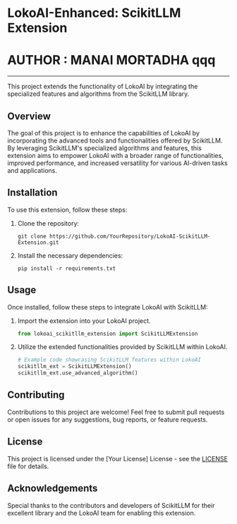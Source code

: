 # LokoAI-Enhanced: ScikitLLM Extension

# AUTHOR : MANAI MORTADHA qqq
------------------------------------------------------------------------------------------------------------------------------------------------------------------------------
This project extends the functionality of LokoAI by integrating the specialized features and algorithms from the ScikitLLM library.

## Overview

The goal of this project is to enhance the capabilities of LokoAI by incorporating the advanced tools and functionalities offered by ScikitLLM. By leveraging ScikitLLM's specialized algorithms and features, this extension aims to empower LokoAI with a broader range of functionalities, improved performance, and increased versatility for various AI-driven tasks and applications.

## Installation

To use this extension, follow these steps:

1. Clone the repository:
   ```
   git clone https://github.com/YourRepository/LokoAI-ScikitLLM-Extension.git
   ```

2. Install the necessary dependencies:
   ```
   pip install -r requirements.txt
   ```

## Usage

Once installed, follow these steps to integrate LokoAI with ScikitLLM:

1. Import the extension into your LokoAI project.
   ```python
   from lokoai_scikitllm_extension import ScikitLLMExtension
   ```

2. Utilize the extended functionalities provided by ScikitLLM within LokoAI.
   ```python
   # Example code showcasing ScikitLLM features within LokoAI
   scikitllm_ext = ScikitLLMExtension()
   scikitllm_ext.use_advanced_algorithm()
   ```

## Contributing

Contributions to this project are welcome! Feel free to submit pull requests or open issues for any suggestions, bug reports, or feature requests.

## License

This project is licensed under the [Your License] License - see the [LICENSE](LICENSE) file for details.

## Acknowledgements

Special thanks to the contributors and developers of ScikitLLM for their excellent library and the LokoAI team for enabling this extension.
